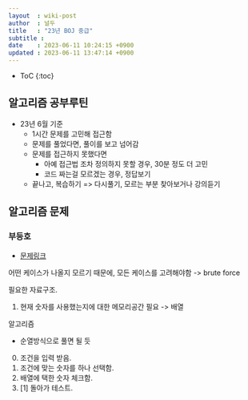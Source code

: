 ```yaml
---
layout  : wiki-post
author  : 널두
title   : "23년 BOJ 중급"
subtitle : 
date    : 2023-06-11 10:24:15 +0900
updated : 2023-06-11 13:47:14 +0900
---
```

* ToC
{:toc}

## 알고리즘 공부루틴
* 23년 6월 기준
  * 1시간 문제를 고민해 접근함
  * 문제를 풀었다면, 풀이를 보고 넘어감
  * 문제를 접근하지 못했다면
    * 아예 접근법 조차 정의하지 못할 경우, 30분 정도 더 고민
    * 코드 짜는걸 모르겠는 경우, 정답보기
  * 끝나고, 복습하기 => 다시풀기, 모르는 부분 찾아보거나 강의듣기

## 알고리즘 문제
### 부등호
* [문제링크](https://www.acmicpc.net/problem/2529)

어떤 케이스가 나올지 모르기 때문에, 모든 케이스를 고려해야함 -> brute force

필요한 자료구조.
1. 현재 숫자를 사용했는지에 대한 메모리공간 필요 -> 배열

알고리즘
* 순열방식으로 풀면 될 듯

0. 조건을 입력 받음.
1. 조건에 맞는 숫자를 하나 선택함.
2. 배열에 택한 숫자 체크함.
3. [1] 돌아가 테스트.
